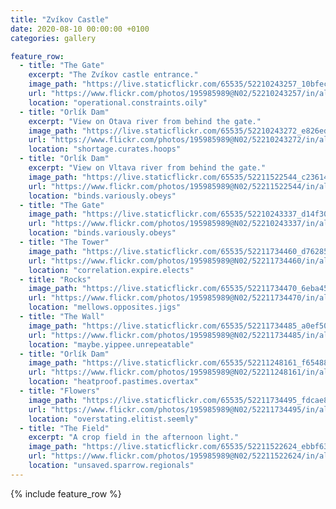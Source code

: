 ```yaml
---
title: "Zvíkov Castle"
date: 2020-08-10 00:00:00 +0100
categories: gallery

feature_row:
  - title: "The Gate"
    excerpt: "The Zvíkov castle entrance."
    image_path: "https://live.staticflickr.com/65535/52210243257_10bfec7efb_w.jpg"
    url: "https://www.flickr.com/photos/195985989@N02/52210243257/in/album-72177720300494118/"
    location: "operational.constraints.oily"
  - title: "Orlík Dam"
    excerpt: "View on Otava river from behind the gate."
    image_path: "https://live.staticflickr.com/65535/52210243272_e826ed9636_w.jpg"
    url: "https://www.flickr.com/photos/195985989@N02/52210243272/in/album-72177720300494118/"
    location: "shortage.curates.hoops"
  - title: "Orlík Dam"
    excerpt: "View on Vltava river from behind the gate."
    image_path: "https://live.staticflickr.com/65535/52211522544_c23614fe86_w.jpg"
    url: "https://www.flickr.com/photos/195985989@N02/52211522544/in/album-72177720300494118/"
    location: "binds.variously.obeys"
  - title: "The Gate"
    image_path: "https://live.staticflickr.com/65535/52210243337_d14f30b813_w.jpg"
    url: "https://www.flickr.com/photos/195985989@N02/52210243337/in/album-72177720300494118/"
    location: "binds.variously.obeys"
  - title: "The Tower"
    image_path: "https://live.staticflickr.com/65535/52211734460_d76285d894_w.jpg"
    url: "https://www.flickr.com/photos/195985989@N02/52211734460/in/album-72177720300494118/"
    location: "correlation.expire.elects"
  - title: "Rocks"
    image_path: "https://live.staticflickr.com/65535/52211734470_6eba45ff01_w.jpg"
    url: "https://www.flickr.com/photos/195985989@N02/52211734470/in/album-72177720300494118/"
    location: "mellows.opposites.jigs"
  - title: "The Wall"
    image_path: "https://live.staticflickr.com/65535/52211734485_a0ef50bfb8_w.jpg"
    url: "https://www.flickr.com/photos/195985989@N02/52211734485/in/album-72177720300494118/"
    location: "maybe.yippee.unrepeatable"
  - title: "Orlík Dam"
    image_path: "https://live.staticflickr.com/65535/52211248161_f65488a142_w.jpg"
    url: "https://www.flickr.com/photos/195985989@N02/52211248161/in/album-72177720300494118/"
    location: "heatproof.pastimes.overtax"
  - title: "Flowers"
    image_path: "https://live.staticflickr.com/65535/52211734495_fdcae85cb8_w.jpg"
    url: "https://www.flickr.com/photos/195985989@N02/52211734495/in/album-72177720300494118/"
    location: "overstating.elitist.seemly"
  - title: "The Field"
    excerpt: "A crop field in the afternoon light."
    image_path: "https://live.staticflickr.com/65535/52211522624_ebbf63555f_w.jpg"
    url: "https://www.flickr.com/photos/195985989@N02/52211522624/in/album-72177720300494118/"
    location: "unsaved.sparrow.regionals"
---
```


{% include feature_row %}

